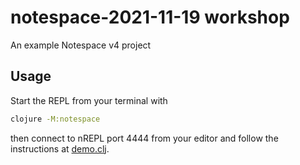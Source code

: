 # notespace-2021-11-19 workshop

An example Notespace v4 project

## Usage

Start the REPL from your terminal with
```bash
clojure -M:notespace
```
then connect to nREPL port 4444 from your editor and follow the instructions at [demo.clj](src/notespace_2021_11_19/demo.clj).

